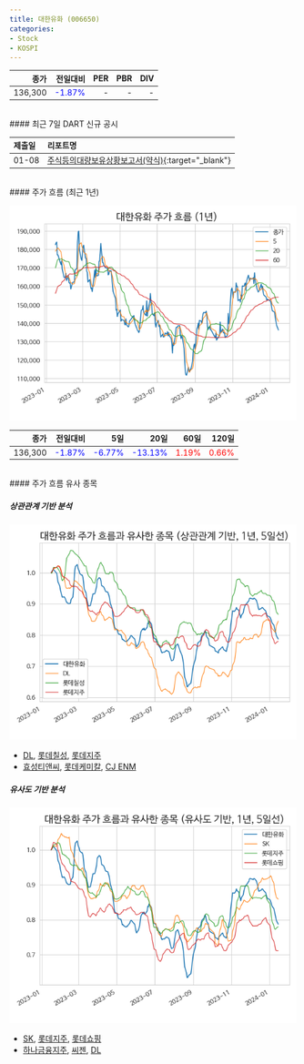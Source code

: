 ```yaml
---
title: 대한유화 (006650)
categories:
- Stock
- KOSPI
---
```


|**종가**|**전일대비**|**PER**|**PBR**|**DIV**|
|---:|-------:|--:|--:|--:|
|136,300|<span style="color: blue">-1.87%</span>|-|-|-|

<!-- more -->

<br>
#### 최근 7일 DART 신규 공시


|**제출일**|**리포트명**|
|:-----|:-------|
|01-08|[주식등의대량보유상황보고서(약식)](https://dart.fss.or.kr/dsaf001/main.do?rcpNo=20240108000384){:target="_blank"}|

<br>
#### 주가 흐름 (최근 1년)

![006650](/assets/images/stock/006650.png)

|**종가**|**전일대비**|**5일**|**20일**|**60일**|**120일**|
|---:|-------:|--:|---:|---:|----:|
|136,300|<span style="color: blue">-1.87%</span>|<span style="color: blue">-6.77%</span>|<span style="color: blue">-13.13%</span>|<span style="color: red">1.19%</span>|<span style="color: red">0.66%</span>|

<br>
#### 주가 흐름 유사 종목

##### 상관관계 기반 분석

![006650](/assets/images/stock/006650_corr.png)
- [DL](/000210/), [롯데칠성](/005300/), [롯데지주](/004990/)
- [효성티앤씨](/298020/), [롯데케미칼](/011170/), [CJ ENM](/035760/)

##### 유사도 기반 분석

![006650](/assets/images/stock/006650_sim.png)
- [SK](/034730/), [롯데지주](/004990/), [롯데쇼핑](/023530/)
- [하나금융지주](/086790/), [씨젠](/096530/), [DL](/000210/)